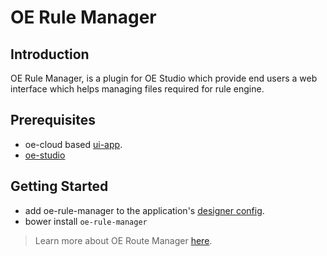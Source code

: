 # OE Rule Manager

## Introduction

OE Rule Manager, is a plugin for OE Studio which provide end users a web interface which helps managing files required for rule engine.

## Prerequisites
* oe-cloud based [ui-app](https://github.com/EdgeVerve/oe-ui-app).
* [oe-studio](http://evgit/oecloud.io/oe-studio)

## Getting Started

* add oe-rule-manager to the application's [designer config](http://evgit/oecloud.io/oe-studio#configuration-for-designer-in-oe-cloud).
* bower install `oe-rule-manager`

> Learn more about OE Route Manager [here](docs/guide.md).

